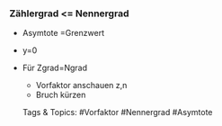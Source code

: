 ### Zählergrad <= Nennergrad

- Asymtote =Grenzwert
- y=0
- Für Zgrad=Ngrad

	- Vorfaktor anschauen z,n
	- Bruch kürzen

   Tags & Topics:
   #Vorfaktor
   #Nennergrad
   #Asymtote